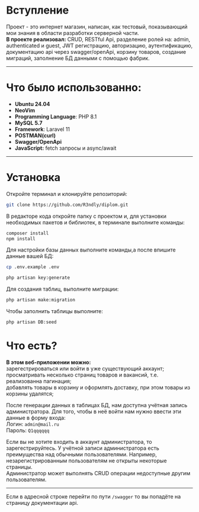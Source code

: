 # Вступление
Проект - это интернет магазин, написан, как тестовый, показывающий мои знания в области разработки серверной части.</br>
**В проекте реализовал:** CRUD, RESTful Api, разделение ролей на: admin, authenticated и guest, JWT регистрацию, авторизацию, аутентификацию, документацию api через swagger/openApi, корзину товаров, создание миграций, заполнение БД данными с помощью фабрик.

---

# Что было использованно:

- **Ubuntu 24.04**
- **NeoVim**
- **Programming Language**: PHP 8.1
- **MySQL 5.7**
- **Framework**: Laravel 11
- **POSTMAN(curl)**
- **Swagger/OpenApi**
- **JavaScript:** fetch запросы и async/await

---

# Установка

Откройте терминал и клонируйте репозиторий:
```bash
git clone https://github.com/R3ndly/diplom.git
```

В редакторе кода откройте папку с проектом и, для установки необходимых пакетов и библиотек, в терминале выполните команды:
```bash
composer install
npm install
```

Для настройки базы данных выполните команды,а после впишите данные вашей БД:
```bash
cp .env.example .env
```
```bash
php artisan key:generate
```

Для создания таблиц, выполните миграции:
```bash
php artisan make:migration
```

Чтобы заполнить таблицы выполните:
```bash
php artisan DB:seed
```

# Что есть?

**В этом веб-приложении можно:** </br> 
зарегестрироваться или войти в уже существующий аккаунт; </br>
просматривать несколько страниц товаров и вакансий, т.е. реализованна пагинация; </br>
добавлять товары в корзину и оформлять доставку, при этом товары из корзины удалятся; </br>

После генерации данных в таблицах БД, нам доступна учётная запись администратора. Для того, чтобы в неё войти нам нужно ввести эти данные в форму входа: </br>
Логин: `admin@mail.ru` </br>
Пароль: `Q1qqqqqq` </br>

Если вы не хотите входить в аккаунт администратора, то зарегестрируйтесь. У учётной записи администратора есть преимущества над обычными пользователями. Например, незарегистрированным пользователям не открыты некоторые страницы. </br>
Администратор может выполнять CRUD операции недоступные другим пользователям.

---

Если в адресной строке перейти по пути `/swagger` то вы попадёте на страницу документации api. </br>

